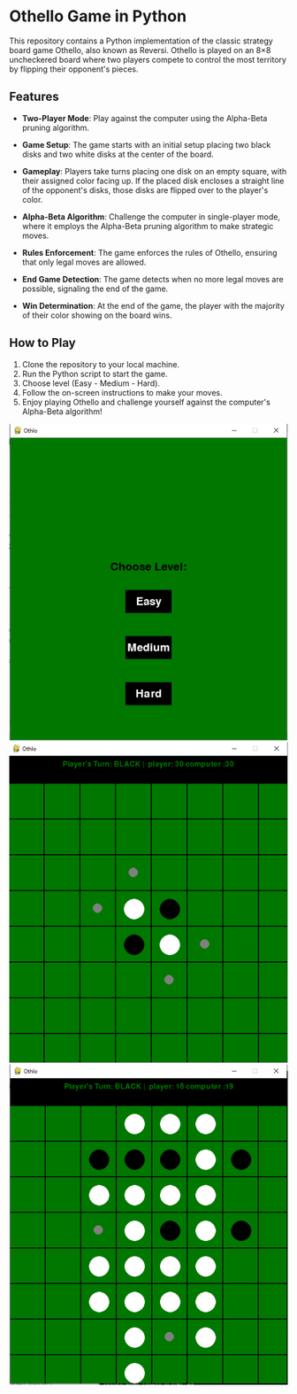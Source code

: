 # Othello Game in Python

This repository contains a Python implementation of the classic strategy board game Othello, also known as Reversi. Othello is played on an 8×8 uncheckered board where two players compete to control the most territory by flipping their opponent's pieces.

## Features

- **Two-Player Mode**: Play against the computer using the Alpha-Beta pruning algorithm.
  
- **Game Setup**: The game starts with an initial setup placing two black disks and two white disks at the center of the board.

- **Gameplay**: Players take turns placing one disk on an empty square, with their assigned color facing up. If the placed disk encloses a straight line of the opponent's disks, those disks are flipped over to the player's color.

- **Alpha-Beta Algorithm**: Challenge the computer in single-player mode, where it employs the Alpha-Beta pruning algorithm to make strategic moves.

- **Rules Enforcement**: The game enforces the rules of Othello, ensuring that only legal moves are allowed.

- **End Game Detection**: The game detects when no more legal moves are possible, signaling the end of the game.

- **Win Determination**: At the end of the game, the player with the majority of their color showing on the board wins.

## How to Play

1. Clone the repository to your local machine.
2. Run the Python script to start the game.
3. Choose level (Easy - Medium - Hard).
4. Follow the on-screen instructions to make your moves.
5. Enjoy playing Othello and challenge yourself against the computer's Alpha-Beta algorithm!

![Levels](images\img0.PNG)
![Game Start:](images\img1.PNG)
![Througth The Game:](images\img2.PNG)
